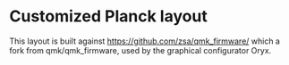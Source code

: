 # Customized Planck layout

This layout is built against https://github.com/zsa/qmk_firmware/ which a fork from qmk/qmk_firmware, used by the graphical configurator Oryx.
